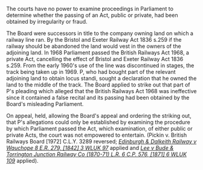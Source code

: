 The courts have no power to examine proceedings in Parliament to determine whether the passing of an Act, public or private, had been obtained by irregularity or fraud. 

The Board were successors in title to the company owning land on which a railway line ran. By the Bristol and Exeter Railway Act 1836 s.259 if the railway should be abandoned the land would vest in the owners of the adjoining land. In 1968 Parliament passed the British Railways Act 1968, a private Act, cancelling the effect of Bristol and Exeter Railway Act 1836 s.259. From the early 1960's use of the line was discontinued in stages, the track being taken up in 1969. P, who had bought part of the relevant adjoining land to obtain locus standi, sought a declaration that he owned the land to the middle of the track. The Board applied to strike out that part of P's pleading which alleged that the British Railways Act 1968 was ineffective since it contained a false recital and its passing had been obtained by the Board's misleading Parliament. 

On appeal, held, allowing the Board's appeal and ordering the striking out, that P's allegations could only be established by examining the procedure by which Parliament passed the Act, which examination, of either public or private Acts, the court was not empowered to entertain. (Pickin v. British Railways Board [1972] C.L.Y. 3289 reversed; _[Edinburgh & Dalkeith Railway v Wauchope 8 E.R. 279, [1842] 3 WLUK 97](https://uk.westlaw.com/Document/I416E21A0E57211DAB242AFEA6182DD7E/View/FullText.html?originationContext=document&transitionType=DocumentItem&ppcid=0b5a5236767a4592b8fe347dbe4d41e9&contextData=(sc.Default))_ applied and _[Lee v Bude & Torrington Junction Railway Co (1870-71) L.R. 6 C.P. 576, [1871] 6 WLUK 109](https://uk.westlaw.com/Document/IDF7B2CE0E42711DA8FC2A0F0355337E9/View/FullText.html?originationContext=document&transitionType=DocumentItem&ppcid=0b5a5236767a4592b8fe347dbe4d41e9&contextData=(sc.Default))_ applied).